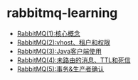 # rabbitmq-learning
- [RabbitMQ(1):核心概念](doc/RabbitMQ(1):核心概念.md)
- [RabbitMQ(2):vhost、租户和权限](doc/RabbitMQ(2):vhost、租户和权限.md)
- [RabbitMQ(3):Java客户端使用](doc/RabbitMQ(3):JavaClient使用.md)
- [RabbitMQ(4):未路由的消息、TTL和死信](/doc/RabbitMQ(4):未路由的消息、TTL和死信.md)
- [RabbitMQ(5):事务&生产者确认](/doc/RabbitMQ(5):事务和生产者确认.md)